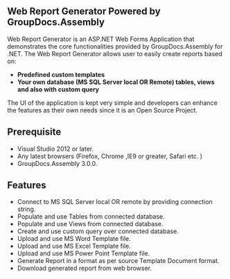 ## Web Report Generator Powered by GroupDocs.Assembly 

Web Report Generator is an ASP.NET Web Forms Application that demonstrates the core functionalities provided by GroupDocs.Assembly for .NET.
The Web Report Generator allows user to easily create reports based on:

+ **Predefined custom templates** 
+ **Your own database (MS SQL Server local OR Remote) tables, views and also with custom query**

The UI of the application is kept very simple and developers can enhance the features as their own needs since it is an
Open Source Project.

## Prerequisite

+ Visual Studio 2012 or later.
+ Any latest browsers (Firefox, Chrome ,IE9 or greater, Safari etc. )
+ GroupDocs.Assembly 3.0.0.

## Features 

+ Connect to MS SQL Server local OR remote by providing connection string.
+ Populate and use Tables from connected database.
+ Populate and use Views from connected database.
+ Create and use custom query over connected database.
+ Upload and use MS Word Template file.
+ Upload and use MS Excel Template file.
+ Upload and use MS Power Point Template file.
+ Generate Report in a format as per source Template Document format.
+ Download generated report from web browser.
